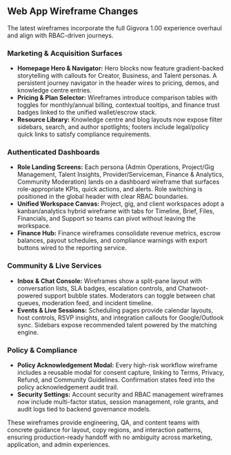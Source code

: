 ## Web App Wireframe Changes

The latest wireframes incorporate the full Gigvora 1.00 experience overhaul and align with RBAC-driven journeys.

### Marketing & Acquisition Surfaces
- **Homepage Hero & Navigator:** Hero blocks now feature gradient-backed storytelling with callouts for Creator, Business, and Talent personas. A persistent journey navigator in the header wires to pricing, demos, and knowledge centre entries.
- **Pricing & Plan Selector:** Wireframes introduce comparison tables with toggles for monthly/annual billing, contextual tooltips, and finance trust badges linked to the unified wallet/escrow stack.
- **Resource Library:** Knowledge centre and blog layouts now expose filter sidebars, search, and author spotlights; footers include legal/policy quick links to satisfy compliance requirements.

### Authenticated Dashboards
- **Role Landing Screens:** Each persona (Admin Operations, Project/Gig Management, Talent Insights, Provider/Serviceman, Finance & Analytics, Community Moderation) lands on a dashboard wireframe that surfaces role-appropriate KPIs, quick actions, and alerts. Role switching is positioned in the global header with clear RBAC boundaries.
- **Unified Workspace Canvas:** Project, gig, and client workspaces adopt a kanban/analytics hybrid wireframe with tabs for Timeline, Brief, Files, Financials, and Support so teams can pivot without leaving the workspace.
- **Finance Hub:** Finance wireframes consolidate revenue metrics, escrow balances, payout schedules, and compliance warnings with export buttons wired to the reporting service.

### Community & Live Services
- **Inbox & Chat Console:** Wireframes show a split-pane layout with conversation lists, SLA badges, escalation controls, and Chatwoot-powered support bubble states. Moderators can toggle between chat queues, moderation feed, and incident timeline.
- **Events & Live Sessions:** Scheduling pages provide calendar layouts, host controls, RSVP insights, and integration callouts for Google/Outlook sync. Sidebars expose recommended talent powered by the matching engine.

### Policy & Compliance
- **Policy Acknowledgement Modal:** Every high-risk workflow wireframe includes a reusable modal for consent capture, linking to Terms, Privacy, Refund, and Community Guidelines. Confirmation states feed into the policy acknowledgement audit trail.
- **Security Settings:** Account security and RBAC management wireframes now include multi-factor status, session management, role grants, and audit logs tied to backend governance models.

These wireframes provide engineering, QA, and content teams with concrete guidance for layout, copy regions, and interaction patterns, ensuring production-ready handoff with no ambiguity across marketing, application, and admin experiences.
